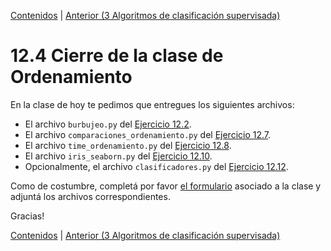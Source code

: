 [Contenidos](../Contenidos.md) \| [Anterior (3 Algoritmos de clasificación supervisada)](03_introduccion_al_AA.md)

# 12.4 Cierre de la clase de Ordenamiento

En la clase de hoy te pedimos que entregues los siguientes archivos:

* El archivo `burbujeo.py` del [Ejercicio 12.2](../12_Ordenamiento/01_Ordenamiento_sencillo.md#ejercicio-122-burbujeo).
* El archivo `comparaciones_ordenamiento.py` del [Ejercicio 12.7](../12_Ordenamiento/02_Divide_and_Conquer.md#ejercicio-127).
* El archivo `time_ordenamiento.py` del [Ejercicio 12.8](../12_Ordenamiento/02_Divide_and_Conquer.md#ejercicio-128).
* El archivo `iris_seaborn.py` del [Ejercicio 12.10](../12_Ordenamiento/03_introduccion_al_AA.md#ejercicio-1210-seaborn).
* Opcionalmente, el archivo `clasificadores.py` del [Ejercicio 12.12](../12_Ordenamiento/03_introduccion_al_AA.md#ejercicio-1212).

Como de costumbre, completá por favor [el formulario](https://docs.google.com/forms/d/1s6zFYwZxgGih7auaLAtdanbzlNIxu14S0G5sGx2jVfg) asociado a la clase y adjuntá los archivos correspondientes.

Gracias!

[Contenidos](../Contenidos.md) \| [Anterior (3 Algoritmos de clasificación supervisada)](03_introduccion_al_AA.md)

